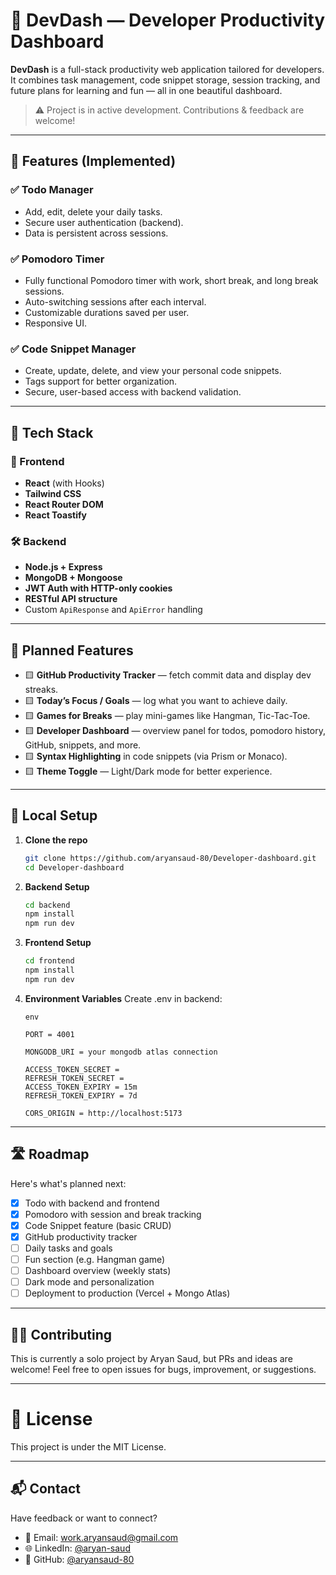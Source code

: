 # 🚀 DevDash — Developer Productivity Dashboard

**DevDash** is a full-stack productivity web application tailored for developers. It combines task management, code snippet storage, session tracking, and future plans for learning and fun — all in one beautiful dashboard.

> ⚠️ Project is in active development. Contributions & feedback are welcome!

---

## 📸 Features (Implemented)

### ✅ Todo Manager

- Add, edit, delete your daily tasks.
- Secure user authentication (backend).
- Data is persistent across sessions.

### ✅ Pomodoro Timer

- Fully functional Pomodoro timer with work, short break, and long break sessions.
- Auto-switching sessions after each interval.
- Customizable durations saved per user.
- Responsive UI.

### ✅ Code Snippet Manager

- Create, update, delete, and view your personal code snippets.
- Tags support for better organization.
- Secure, user-based access with backend validation.

---

## 📌 Tech Stack

### 🧠 Frontend

- **React** (with Hooks)
- **Tailwind CSS**
- **React Router DOM**
- **React Toastify**

### 🛠 Backend

- **Node.js + Express**
- **MongoDB + Mongoose**
- **JWT Auth with HTTP-only cookies**
- **RESTful API structure**
- Custom `ApiResponse` and `ApiError` handling

---

## 🧩 Planned Features

- 🟨 **GitHub Productivity Tracker** — fetch commit data and display dev streaks.
- 🟨 **Today’s Focus / Goals** — log what you want to achieve daily.
- 🟨 **Games for Breaks** — play mini-games like Hangman, Tic-Tac-Toe.
- 🟨 **Developer Dashboard** — overview panel for todos, pomodoro history, GitHub, snippets, and more.
- 🟨 **Syntax Highlighting** in code snippets (via Prism or Monaco).
- 🟨 **Theme Toggle** — Light/Dark mode for better experience.

---

## 🧪 Local Setup

1. **Clone the repo**

   ```bash
   git clone https://github.com/aryansaud-80/Developer-dashboard.git
   cd Developer-dashboard
   ```

2. **Backend Setup**

   ```bash
   cd backend
   npm install
   npm run dev
   ```

3. **Frontend Setup**

   ```bash
   cd frontend
   npm install
   npm run dev
   ```

4. **Environment Variables**
   Create .env in backend:

   ```
   env

   PORT = 4001

   MONGODB_URI = your mongodb atlas connection

   ACCESS_TOKEN_SECRET = 
   REFRESH_TOKEN_SECRET = 
   ACCESS_TOKEN_EXPIRY = 15m
   REFRESH_TOKEN_EXPIRY = 7d

   CORS_ORIGIN = http://localhost:5173
   ```

---

## 🛣️ Roadmap

Here's what's planned next:

- [x] Todo with backend and frontend
- [x] Pomodoro with session and break tracking
- [x] Code Snippet feature (basic CRUD)
- [x] GitHub productivity tracker
- [ ] Daily tasks and goals
- [ ] Fun section (e.g. Hangman game)
- [ ] Dashboard overview (weekly stats)
- [ ] Dark mode and personalization
- [ ] Deployment to production (Vercel + Mongo Atlas)

---

## 🧑‍💻 Contributing

This is currently a solo project by Aryan Saud, but PRs and ideas are welcome! Feel free to open issues for bugs, improvement, or suggestions.

---

# 📄 License

This project is under the MIT License.

---

## 📬 Contact

Have feedback or want to connect?

- 📧 Email: work.aryansaud@gmail.com
- 🌐 LinkedIn: [@aryan-saud](https://www.linkedin.com/in/aryan-saud)
- 🐙 GitHub: [@aryansaud-80](https://github.com/aryansaud-80)
